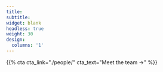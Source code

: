 ```yaml
---
title:
subtitle:
widget: blank
headless: true
weight: 30
design:
  columns: '1'
---
```


{{% cta cta_link="./people/" cta_text="Meet the team →" %}}
